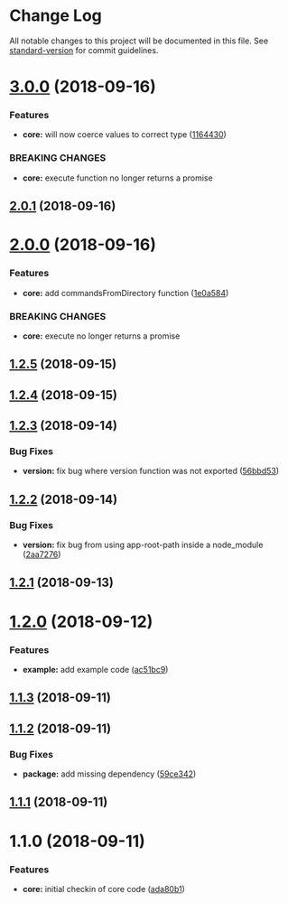 # Change Log

All notable changes to this project will be documented in this file. See [standard-version](https://github.com/conventional-changelog/standard-version) for commit guidelines.

<a name="3.0.0"></a>
# [3.0.0](https://github.com/codeandcats/classy-commander/compare/v2.0.1...v3.0.0) (2018-09-16)


### Features

* **core:** will now coerce values to correct type ([1164430](https://github.com/codeandcats/classy-commander/commit/1164430))


### BREAKING CHANGES

* **core:** execute function no longer returns a promise



<a name="2.0.1"></a>
## [2.0.1](https://github.com/codeandcats/classy-commander/compare/v2.0.0...v2.0.1) (2018-09-16)



<a name="2.0.0"></a>
# [2.0.0](https://github.com/codeandcats/classy-commander/compare/v1.2.5...v2.0.0) (2018-09-16)


### Features

* **core:** add commandsFromDirectory function ([1e0a584](https://github.com/codeandcats/classy-commander/commit/1e0a584))


### BREAKING CHANGES

* **core:** execute no longer returns a promise



<a name="1.2.5"></a>
## [1.2.5](https://github.com/codeandcats/classy-commander/compare/v1.2.4...v1.2.5) (2018-09-15)



<a name="1.2.4"></a>
## [1.2.4](https://github.com/codeandcats/classy-commander/compare/v1.2.3...v1.2.4) (2018-09-15)



<a name="1.2.3"></a>
## [1.2.3](https://github.com/codeandcats/classy-commander/compare/v1.2.2...v1.2.3) (2018-09-14)


### Bug Fixes

* **version:** fix bug where version function was not exported ([56bbd53](https://github.com/codeandcats/classy-commander/commit/56bbd53))



<a name="1.2.2"></a>
## [1.2.2](https://github.com/codeandcats/classy-commander/compare/v1.2.1...v1.2.2) (2018-09-14)


### Bug Fixes

* **version:** fix bug from using app-root-path inside a node_module ([2aa7276](https://github.com/codeandcats/classy-commander/commit/2aa7276))



<a name="1.2.1"></a>
## [1.2.1](https://github.com/codeandcats/classy-commander/compare/v1.2.0...v1.2.1) (2018-09-13)



<a name="1.2.0"></a>
# [1.2.0](https://github.com/codeandcats/classy-commander/compare/v1.1.3...v1.2.0) (2018-09-12)


### Features

* **example:** add example code ([ac51bc9](https://github.com/codeandcats/classy-commander/commit/ac51bc9))



<a name="1.1.3"></a>
## [1.1.3](https://github.com/codeandcats/classy-commander/compare/v1.1.2...v1.1.3) (2018-09-11)



<a name="1.1.2"></a>
## [1.1.2](https://github.com/codeandcats/classy-commander/compare/v1.1.1...v1.1.2) (2018-09-11)


### Bug Fixes

* **package:** add missing dependency ([59ce342](https://github.com/codeandcats/classy-commander/commit/59ce342))



<a name="1.1.1"></a>
## [1.1.1](https://github.com/codeandcats/classy-commander/compare/v1.1.0...v1.1.1) (2018-09-11)



<a name="1.1.0"></a>
# 1.1.0 (2018-09-11)


### Features

* **core:** initial checkin of core code ([ada80b1](https://github.com/codeandcats/classy-commander/commit/ada80b1))
